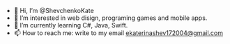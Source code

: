 - 👋 Hi, I’m @ShevchenkoKate
- 👀 I’m interested in web disign, programing games and mobile apps.
- 🌱 I’m currently learning C#, Java, Swift.
- 📫 How to reach me: write to my email ekaterinashev172004@gmail.com

